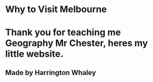 # Why to Visit Melbourne
# Thank you for teaching me Geography Mr Chester, heres my little website. 

## Made by Harrington Whaley
